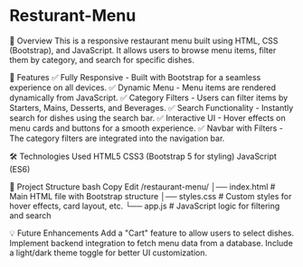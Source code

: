 # Resturant-Menu

📌 Overview
This is a responsive restaurant menu built using HTML, CSS (Bootstrap), and JavaScript. It allows users to browse menu items, filter them by category, and search for specific dishes.

🎯 Features
✅ Fully Responsive - Built with Bootstrap for a seamless experience on all devices.
✅ Dynamic Menu - Menu items are rendered dynamically from JavaScript.
✅ Category Filters - Users can filter items by Starters, Mains, Desserts, and Beverages.
✅ Search Functionality - Instantly search for dishes using the search bar.
✅ Interactive UI - Hover effects on menu cards and buttons for a smooth experience.
✅ Navbar with Filters - The category filters are integrated into the navigation bar.

🛠️ Technologies Used
HTML5
CSS3 (Bootstrap 5 for styling)
JavaScript (ES6)

📂 Project Structure
bash
Copy
Edit
/restaurant-menu/
│── index.html        # Main HTML file with Bootstrap structure
│── styles.css        # Custom styles for hover effects, card layout, etc.
└── app.js            # JavaScript logic for filtering and search

💡 Future Enhancements
Add a "Cart" feature to allow users to select dishes.
Implement backend integration to fetch menu data from a database.
Include a light/dark theme toggle for better UI customization.
